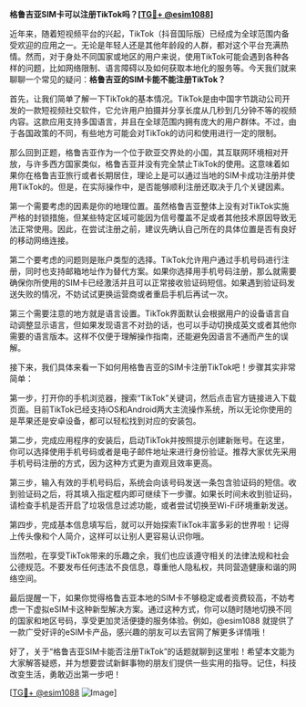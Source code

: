 **格鲁吉亚SIM卡可以注册TikTok吗？[[TG💪+ @esim1088](https://t.me/s/esim1088)]**

近年来，随着短视频平台的兴起，TikTok（抖音国际版）已经成为全球范围内备受欢迎的应用之一。无论是年轻人还是其他年龄段的人群，都对这个平台充满热情。然而，对于身处不同国家或地区的用户来说，使用TikTok可能会遇到各种各样的问题，比如网络限制、语言障碍以及如何获取本地化的服务等。今天我们就来聊聊一个常见的疑问：**格鲁吉亚的SIM卡能不能注册TikTok？**

首先，让我们简单了解一下TikTok的基本情况。TikTok是由中国字节跳动公司开发的一款短视频社交软件，它允许用户拍摄并分享长度从几秒到几分钟不等的视频内容。这款应用支持多国语言，并且在全球范围内拥有庞大的用户群体。不过，由于各国政策的不同，有些地方可能会对TikTok的访问和使用进行一定的限制。

那么回到正题，格鲁吉亚作为一个位于欧亚交界处的小国，其互联网环境相对开放，与许多西方国家类似，格鲁吉亚并没有完全禁止TikTok的使用。这意味着如果你在格鲁吉亚旅行或者长期居住，理论上是可以通过当地的SIM卡成功注册并使用TikTok的。但是，在实际操作中，是否能够顺利注册还取决于几个关键因素。

第一个需要考虑的因素是你的地理位置。虽然格鲁吉亚整体上没有对TikTok实施严格的封锁措施，但某些特定区域可能因为信号覆盖不足或者其他技术原因导致无法正常使用。因此，在尝试注册之前，建议先确认自己所在的具体位置是否有良好的移动网络连接。

第二个要考虑的问题则是账户类型的选择。TikTok允许用户通过手机号码进行注册，同时也支持邮箱地址作为替代方案。如果你选择用手机号码注册，那么就需要确保你所使用的SIM卡已经激活并且可以正常接收验证码短信。如果遇到验证码发送失败的情况，不妨试试更换运营商或者重启手机后再试一次。

第三个需要注意的地方就是语言设置。TikTok界面默认会根据用户的设备语言自动调整显示语言，但如果发现语言不对劲的话，也可以手动切换成英文或者其他你需要的语言版本。这样不仅便于理解操作指南，还能避免因语言不通而产生的误解。

接下来，我们具体来看一下如何用格鲁吉亚的SIM卡注册TikTok吧！步骤其实非常简单：

第一步，打开你的手机浏览器，搜索“TikTok”关键词，然后点击官方链接进入下载页面。目前TikTok已经支持iOS和Android两大主流操作系统，所以无论你使用的是苹果还是安卓设备，都可以轻松找到对应的安装包。

第二步，完成应用程序的安装后，启动TikTok并按照提示创建新账号。在这里，你可以选择使用手机号码或者是电子邮件地址来进行身份验证。推荐大家优先采用手机号码注册的方式，因为这种方式更为直观且效率更高。

第三步，输入有效的手机号码后，系统会向该号码发送一条包含验证码的短信。收到验证码之后，将其填入指定框内即可继续下一步骤。如果长时间未收到验证码，请检查手机是否开启了垃圾信息过滤功能，或者尝试切换至Wi-Fi环境重新发送。

第四步，完成基本信息填写后，就可以开始探索TikTok丰富多彩的世界啦！记得上传头像和个人简介，这样可以让别人更容易认识你哦。

当然啦，在享受TikTok带来的乐趣之余，我们也应该遵守相关的法律法规和社会公德规范。不要发布任何违法不良信息，尊重他人隐私权，共同营造健康和谐的网络空间。

最后提醒一下，如果你觉得格鲁吉亚本地的SIM卡不够稳定或者资费较高，不妨考虑一下虚拟eSIM卡这种新型解决方案。通过这种方式，你可以随时随地切换不同的国家和地区号码，享受更加灵活便捷的服务体验。例如，@esim1088 就提供了一款广受好评的eSIM卡产品，感兴趣的朋友可以去官网了解更多详情哦！

好了，关于“格鲁吉亚SIM卡能否注册TikTok”的话题就聊到这里啦！希望本文能为大家解答疑惑，并为想要尝试新鲜事物的朋友们提供一些实用的指导。记住，科技改变生活，勇敢迈出第一步吧！

[[TG💪+ @esim1088](https://t.me/s/esim1088) ![Image](https://i.postimg.cc/4NQfJmqS/Snipaste-2025-05-13-00-14-12.png)]